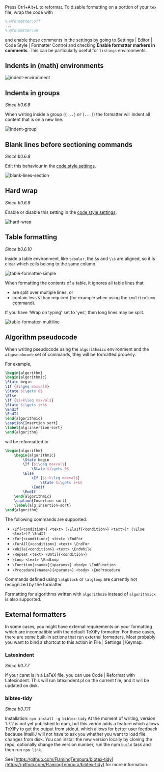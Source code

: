 Press <shortcut>Ctrl+Alt+L</shortcut> to reformat.
To disable formatting on a portion of your `tex` file, wrap the code with

```latex
% @formatter:off
...
% @formatter:on
```

and enable these comments in the settings by going to <ui-path>Settings | Editor | Code Style | Formatter Control</ui-path> and checking **Enable formatter markers in comments**.
This can be particularly useful for `listings` environments.

## Indents in (math) environments

![indent-environment](indent-environment.gif)

## Indents in groups

_Since b0.6.8_

When writing inside a group (`{...}` or `[...]`) the formatter will indent all content that is on a new line.

![indent-group](indent-group.gif)

## Blank lines before sectioning commands

_Since b0.6.8_

Edit this behaviour in the [code style settings](Code-style-settings#section-newlines).

![blank-lines-section](blank-lines-section.gif)

## Hard wrap

_Since b0.6.8_

Enable or disable this setting in the [code style settings](Code-style-settings#hard-wrap).

![hard-wrap](hard-wrap.gif)

## Table formatting

_Since b0.6.10_

Inside a table environment, like `tabular`, the ``&``s and ``\\``s are aligned, so it is clear which cells belong to the same column.

![table-formatter-simple](table-formatter-simple.gif)

When formatting the contents of a table, it ignores all table lines that

* are split over multiple lines, or
* contain less `&` than required (for example when using the `\multicolumn` command).

If you have 'Wrap on typing' set to 'yes', then long lines may be split.

![table-formatter-multiline](table-formatter-multiline.gif)

## Algorithm pseudocode

When writing pseudocode using the `algorithmicx` environment and the `algpseudocode` set of commands, they will be formatted properly.

For example,
```latex
\begin{algorithm}
\begin{algorithmic}
\State begin
\If {$i\geq maxval$}
\State $i\gets 0$
\Else
\If {$i+k\leq maxval$}
\State $i\gets i+k$
\EndIf
\EndIf
\end{algorithmic}
\caption{Insertion sort}
\label{alg:insertion-sort}
\end{algorithm}
```

will be reformatted to

```latex
\begin{algorithm}
    \begin{algorithmic}
        \State begin
        \If {$i\geq maxval$}
            \State $i\gets 0$
        \Else
            \If {$i+k\leq maxval$}
                \State $i\gets i+k$
            \EndIf
        \EndIf
    \end{algorithmic}
    \caption{Insertion sort}
    \label{alg:insertion-sort}
\end{algorithm}
```

The following commands are supported.

* `\If{<condition>} <text> (\ElsIf{<condition>} <text>)* (\Else <text>)? \EndIf`
* `\For{<condition>} <text> \EndFor`
* `\ForAll{<condition>} <text> \EndFor`
* `\While{<condition>} <text> \EndWhile`
* `\Repeat <text> \Until{<condition>}`
* `\Loop <text> \EndLoop`
* `\Function{<name>}{<params>} <body> \EndFunction`
* `\Procedure{<name>}{<params>} <body> \EndProcedure`

Commands defined using `\algblock` or `\algloop` are currently not recognized by the formatter.

Formatting for algorithms written with `algorithm2e` instead of `algorithmicx` is also supported.

## External formatters

In some cases, you might have external requirements on your formatting which are incompatible with the default TeXiFy formatter.
For these cases, there are some built-in actions that run external formatters.
Most probably you want to bind a shortcut to this action in <ui-path>File | Settings | Keymap</ui-path>.

### Latexindent
_Since b0.7.7_

If your caret is in a LaTeX file, you can use <ui-path>Code | Reformat with Latexindent</ui-path>.
This will run latexindent.pl on the current file, and it will be updated on disk.

### bibtex-tidy
_Since b0.7.11_

Installation: `npm install -g bibtex-tidy`
At the moment of writing, version 1.7.2 is not yet published to npm, but this verion adds a feature which allows TeXiFy to get the output from stdout, which allows for better user feedback because IntelliJ will not have to ask you whether you want to load file changes from disk.
You can install the new version locally by cloning the repo, optionally change the version number, run the npm `build` task and then run `npm link`.

See [https://github.com/FlamingTempura/bibtex-tidy](https://github.com/FlamingTempura/bibtex-tidy) for more information.
